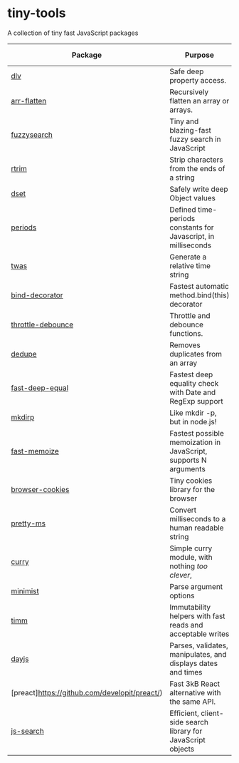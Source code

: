 # tiny-tools

A collection of tiny fast JavaScript packages

| Package                                                           | Purpose                                                          | Size (minified)                                             |
| ----------------------------------------------------------------- | ---------------------------------------------------------------- | ----------------------------------------------------------- |
| [dlv](https://github.com/developit/dlv)                           | Safe deep property access.                                       | [209B](https://bundlephobia.com/result?p=dlv)               |
| [arr-flatten](https://github.com/jonschlinkert/arr-flatten)       | Recursively flatten an array or arrays.                          | [236B](https://bundlephobia.com/result?p=arr-flatten)       |
| [fuzzysearch](https://github.com/bevacqua/fuzzysearch)            | Tiny and blazing-fast fuzzy search in JavaScript                 | [300B](https://bundlephobia.com/result?p=fuzzysearch)       |
| [rtrim](https://github.com/sergejmueller/rtrim)                   | Strip characters from the ends of a string                       | [306B](https://bundlephobia.com/result?p=rtrim)             |
| [dset](https://github.com/lukeed/dset)                            | Safely write deep Object values                                  | [318B](https://bundlephobia.com/result?p=dset)              |
| [periods](https://github.com/timruffles/periods)                  | Defined time-periods constants for Javascript, in milliseconds   | [362B](https://bundlephobia.com/result?p=periods)           |
| [twas](https://github.com/vutran/twas)                            | Generate a relative time string                                  | [548B](https://bundlephobia.com/result?p=twas)              |
| [bind-decorator](https://github.com/NoHomey/bind-decorator)       | Fastest automatic method.bind(this) decorator                    | [557B](https://bundlephobia.com/result?p=bind-decorator)    |
| [throttle-debounce](https://github.com/niksy/throttle-debounce)   | Throttle and debounce functions.                                 | [582B](https://bundlephobia.com/result?p=throttle-debounce) |
| [dedupe](https://github.com/seriousManual/dedupe)                 | Removes duplicates from an array                                 | [587B](https://bundlephobia.com/result?p=dedupe)            |
| [fast-deep-equal](https://github.com/epoberezkin/fast-deep-equal) | Fastest deep equality check with Date and RegExp support         | [775B](https://bundlephobia.com/result?p=fast-deep-equal)   |
| [mkdirp](https://github.com/substack/mkdirp)                      | Like mkdir -p, but in node.js!                                   | [916B](https://bundlephobia.com/result?p=mkdirp)            |
| [fast-memoize](https://github.com/leobalter/fast-memoize)         | Fastest possible memoization in JavaScript, supports N arguments | [1.1kB](https://bundlephobia.com/result?p=fast-memoize)     |
| [browser-cookies](https://github.com/voltace/browser-cookies)     | Tiny cookies library for the browser                             | [1.2kB](https://bundlephobia.com/result?p=browser-cookies)  |
| [pretty-ms](https://github.com/sindresorhus/pretty-ms)            | Convert milliseconds to a human readable string                  | [1.6kB](https://bundlephobia.com/result?p=pretty-ms)        |
| [curry](https://github.com/dominictarr/curry)                     | Simple curry module, with nothing _too clever_,                  | [2kB](https://bundlephobia.com/result?p=curry)              |
| [minimist](https://github.com/substack/minimist)                  | Parse argument options                                           | [2.9kB](https://bundlephobia.com/result?p=minimist)         |
| [timm](https://github.com/guigrpa/timm)                           | Immutability helpers with fast reads and acceptable writes       | [3.5kB](https://bundlephobia.com/result?p=timm)             |
| [dayjs](https://github.com/iamkun/dayjs)                          | Parses, validates, manipulates, and displays dates and times     | [6.6kB](https://bundlephobia.com/result?p=dayjs)            |
| [preact]https://github.com/developit/preact/)                     | Fast 3kB React alternative with the same API.                    | [8.8kB](https://bundlephobia.com/result?p=preact)           |
| [js-search](https://github.com/bvaughn/js-search)                 | Efficient, client-side search library for JavaScript objects     | [16.3kB](https://bundlephobia.com/result?p=js-search)       |
